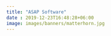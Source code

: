 ```yaml
---
title: "ASAP Software"
date : 2019-12-23T16:48:28+06:00
image: images/banners/matterhorn.jpg
---
```


